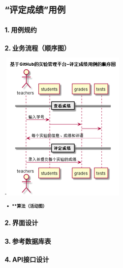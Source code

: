﻿<!-- markdownlint-disable MD033-->
<!-- 禁止MD033类型的警告 https://www.npmjs.com/package/markdownlint -->

# “评定成绩”用例
## 1. 用例规约

## 2. 业务流程（顺序图）
-![sequence1](./sequence评定成绩.png) 

- #### **算法（活动图）

## 2. 界面设计

## 3. 参考数据库表

## 4. API接口设计